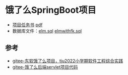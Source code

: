 # 饿了么SpringBoot项目
- [项目任务书](./项目任务书.md) [pdf](./饿了么SpringBoot项目任务书.pdf)
- 数据库文件：[elm.sql](./elm.sql) [elmwithfk.sql](./elmwithfk.sql)


## 参考
- [gitee-东软饿了么项目，tju2022小学期软件工程综合实践](https://gitee.com/d-xr/elm)
- [gitee-饿了么后端servlet项目代码](https://gitee.com/xujiulong/elm-servlet)
